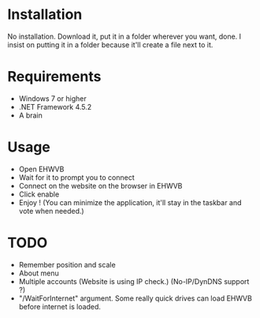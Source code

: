 # Installation

No installation. Download it, put it in a folder wherever you want, done. I insist on putting it in a folder because it'll create a file next to it.

# Requirements

- Windows 7 or higher
- .NET Framework 4.5.2
- A brain

# Usage

- Open EHWVB
- Wait for it to prompt you to connect
- Connect on the website on the browser in EHWVB
- Click enable
- Enjoy ! (You can minimize the application, it'll stay in the taskbar and vote when needed.)

# TODO

- Remember position and scale
- About menu
- Multiple accounts (Website is using IP check.) (No-IP/DynDNS support ?)
- "/WaitForInternet" argument. Some really quick drives can load EHWVB before internet is loaded.
